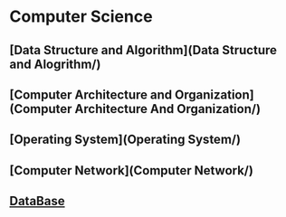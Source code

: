 # Computer Science

## [Data Structure and Algorithm](Data Structure and Alogrithm/)

## [Computer Architecture and Organization](Computer Architecture And Organization/)

## [Operating System](Operating System/)

## [Computer Network](Computer Network/)

## [DataBase](Database/)

